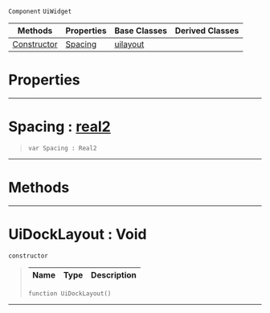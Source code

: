  `Component` `UiWidget`



|Methods|Properties|Base Classes|Derived Classes|
|---|---|---|---|
|[ Constructor](https://github.com/ZilchEngine/ZilchDocs/blob/master/code_reference/class_reference/uidocklayout.markdown#uidocklayout-void)|[ Spacing](https://github.com/ZilchEngine/ZilchDocs/blob/master/code_reference/class_reference/uidocklayout.markdown#spacing-zero-engine-docu)|[uilayout](https://github.com/ZilchEngine/ZilchDocs/blob/master/code_reference/class_reference/uilayout.markdown)| |


 #  Properties


---  
 #  Spacing : [real2](https://github.com/ZilchEngine/ZilchDocs/blob/master/code_reference/nada_base_types/real2.markdown)

> 
> ``` lang=cpp, name=Nada
> var Spacing : Real2


---  
 #  Methods


---  
 #  UiDockLayout : Void

 `constructor`

> 
> |Name|Type|Description|
> |---|---|---|
> ``` lang=cpp, name=Nada
> function UiDockLayout()
> ``` 


---  
 

 